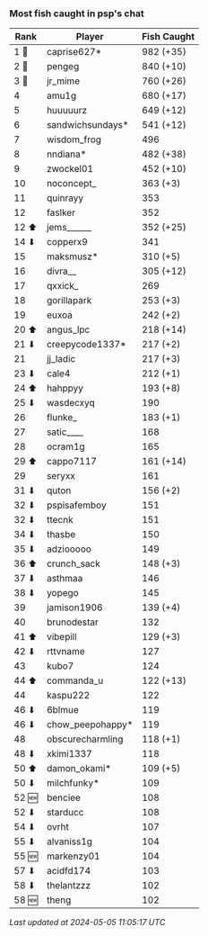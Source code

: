 ### Most fish caught in psp's chat
| Rank | Player | Fish Caught |
|------|--------|-----------|
| 1 🥇  | caprise627* | 982 (+35) |
| 2 🥈  | pengeg | 840 (+10) |
| 3 🥉  | jr_mime | 760 (+26) |
| 4  | amu1g | 680 (+17) |
| 5  | huuuuurz | 649 (+12) |
| 6  | sandwichsundays* | 541 (+12) |
| 7  | wisdom_frog | 496 |
| 8  | nndiana* | 482 (+38) |
| 9  | zwockel01 | 452 (+10) |
| 10  | noconcept_ | 363 (+3) |
| 11  | quinrayy | 353 |
| 12  | faslker | 352 |
| 12 ⬆ | jems______ | 352 (+25) |
| 14 ⬇ | copperx9 | 341 |
| 15  | maksmusz* | 310 (+5) |
| 16  | divra__ | 305 (+12) |
| 17  | qxxick_ | 269 |
| 18  | gorillapark | 253 (+3) |
| 19  | euxoa | 242 (+2) |
| 20 ⬆ | angus_lpc | 218 (+14) |
| 21 ⬇ | creepycode1337* | 217 (+2) |
| 21  | jj_ladic | 217 (+3) |
| 23 ⬇ | cale4 | 212 (+1) |
| 24 ⬆ | hahppyy | 193 (+8) |
| 25 ⬇ | wasdecxyq | 190 |
| 26  | flunke_ | 183 (+1) |
| 27  | satic____ | 168 |
| 28  | ocram1g | 165 |
| 29 ⬆ | cappo7117 | 161 (+14) |
| 29  | seryxx | 161 |
| 31 ⬇ | quton | 156 (+2) |
| 32 ⬇ | pspisafemboy | 151 |
| 32 ⬇ | ttecnk | 151 |
| 34 ⬇ | thasbe | 150 |
| 35 ⬇ | adziooooo | 149 |
| 36 ⬆ | crunch_sack | 148 (+3) |
| 37 ⬇ | asthmaa | 146 |
| 38 ⬇ | yopego | 145 |
| 39  | jamison1906 | 139 (+4) |
| 40  | brunodestar | 132 |
| 41 ⬆ | vibepill | 129 (+3) |
| 42 ⬇ | rttvname | 127 |
| 43  | kubo7 | 124 |
| 44 ⬆ | commanda_u | 122 (+13) |
| 44  | kaspu222 | 122 |
| 46 ⬇ | 6blmue | 119 |
| 46 ⬇ | chow_peepohappy* | 119 |
| 48  | obscurecharmling | 118 (+1) |
| 48 ⬇ | xkimi1337 | 118 |
| 50 ⬆ | damon_okami* | 109 (+5) |
| 50 ⬇ | milchfunky* | 109 |
| 52 🆕 | benciee | 108 |
| 52 ⬇ | starducc | 108 |
| 54 ⬇ | ovrht | 107 |
| 55 ⬇ | alvaniss1g | 104 |
| 55 🆕 | markenzy01 | 104 |
| 57 ⬇ | acidfd174 | 103 |
| 58 ⬇ | thelantzzz | 102 |
| 58 🆕 | theng | 102 |

_Last updated at 2024-05-05 11:05:17 UTC_